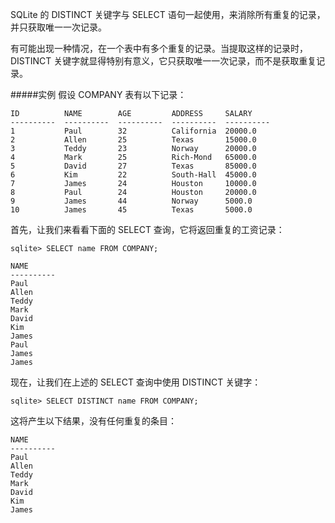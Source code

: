 SQLite 的 DISTINCT 关键字与 SELECT 语句一起使用，来消除所有重复的记录，并只获取唯一一次记录。

有可能出现一种情况，在一个表中有多个重复的记录。当提取这样的记录时，DISTINCT 关键字就显得特别有意义，它只获取唯一一次记录，而不是获取重复记录。

#####实例
假设 COMPANY 表有以下记录：
```
ID          NAME        AGE         ADDRESS     SALARY
----------  ----------  ----------  ----------  ----------
1           Paul        32          California  20000.0
2           Allen       25          Texas       15000.0
3           Teddy       23          Norway      20000.0
4           Mark        25          Rich-Mond   65000.0
5           David       27          Texas       85000.0
6           Kim         22          South-Hall  45000.0
7           James       24          Houston     10000.0
8           Paul        24          Houston     20000.0
9           James       44          Norway      5000.0
10          James       45          Texas       5000.0
```

首先，让我们来看看下面的 SELECT 查询，它将返回重复的工资记录：
```
sqlite> SELECT name FROM COMPANY;
```
```
NAME
----------
Paul
Allen
Teddy
Mark
David
Kim
James
Paul
James
James
```

现在，让我们在上述的 SELECT 查询中使用 DISTINCT 关键字：
```
sqlite> SELECT DISTINCT name FROM COMPANY;
```
这将产生以下结果，没有任何重复的条目：
```
NAME
----------
Paul
Allen
Teddy
Mark
David
Kim
James
```
